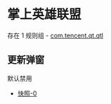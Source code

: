 # 掌上英雄联盟

存在 1 规则组 - [com.tencent.qt.qtl](/src/apps/com.tencent.qt.qtl.ts)

## 更新弹窗

默认禁用

- [快照-0](https://i.gkd.li/import/13611286)
